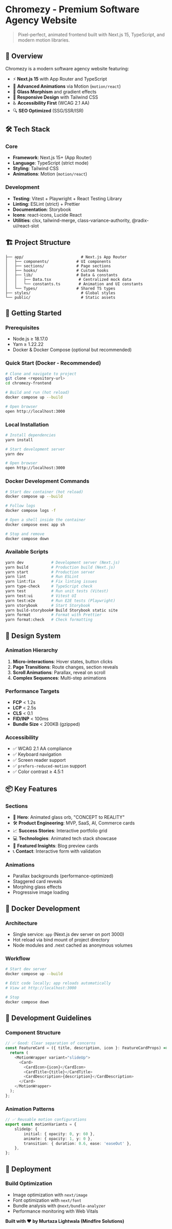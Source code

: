 # Chromezy - Premium Software Agency Website

> Pixel-perfect, animated frontend built with Next.js 15, TypeScript, and modern motion libraries.

## 🚀 **Overview**

Chromezy is a modern software agency website featuring:

- ⚡ **Next.js 15** with App Router and TypeScript
- 🎨 **Advanced Animations** via Motion (`motion/react`)
- 💎 **Glass Morphism** and gradient effects
- 📱 **Responsive Design** with Tailwind CSS
- ♿ **Accessibility First** (WCAG 2.1 AA)
- 🔍 **SEO Optimized** (SSG/SSR/ISR)

## 🛠️ **Tech Stack**

### **Core**

- **Framework**: Next.js 15+ (App Router)
- **Language**: TypeScript (strict mode)
- **Styling**: Tailwind CSS
- **Animations**: Motion (`motion/react`)

### **Development**

- **Testing**: Vitest + Playwright + React Testing Library
- **Linting**: ESLint (strict) + Prettier
- **Documentation**: Storybook
- **Icons**: react-icons, Lucide React
- **Utilities**: clsx, tailwind-merge, class-variance-authority, @radix-ui/react-slot

## 🏗️ **Project Structure**

```
├── app/                         # Next.js App Router
│   ├── components/            # UI components
│   ├── sections/              # Page sections
│   ├── hooks/                 # Custom hooks
│   ├── lib/                   # Data & constants
│   │   ├── Data.tsx            # Centralized mock data
│   │   └── constants.ts        # Animation and UI constants
│   └── Types/                 # Shared TS types
├── styles/                      # Global styles
└── public/                      # Static assets
```

## 🎯 **Getting Started**

### **Prerequisites**

- Node.js ≥ 18.17.0
- Yarn ≥ 1.22.22
- Docker & Docker Compose (optional but recommended)

### **Quick Start (Docker - Recommended)**

```bash
# Clone and navigate to project
git clone <repository-url>
cd chromezy-frontend

# Build and run (hot reload)
docker compose up --build

# Open browser
open http://localhost:3000
```

### **Local Installation**

```bash
# Install dependencies
yarn install

# Start development server
yarn dev

# Open browser
open http://localhost:3000
```

### **Docker Development Commands**

```bash
# Start dev container (hot reload)
docker compose up --build

# Follow logs
docker compose logs -f

# Open a shell inside the container
docker compose exec app sh

# Stop and remove
docker compose down
```

### **Available Scripts**

```bash
yarn dev            # Development server (Next.js)
yarn build          # Production build (Next.js)
yarn start          # Production server
yarn lint           # Run ESLint
yarn lint:fix       # Fix linting issues
yarn type-check     # TypeScript check
yarn test           # Run unit tests (Vitest)
yarn test:ui        # Vitest UI
yarn test:e2e       # Run E2E tests (Playwright)
yarn storybook      # Start Storybook
yarn build-storybook# Build Storybook static site
yarn format         # Format with Prettier
yarn format:check   # Check formatting
```

## 🎨 **Design System**

### **Animation Hierarchy**

1. **Micro-interactions**: Hover states, button clicks
2. **Page Transitions**: Route changes, section reveals
3. **Scroll Animations**: Parallax, reveal on scroll
4. **Complex Sequences**: Multi-step animations

### **Performance Targets**

- **FCP** < 1.2s
- **LCP** < 2.5s
- **CLS** < 0.1
- **FID/INP** < 100ms
- **Bundle Size** < 200KB (gzipped)

### **Accessibility**

- ✅ WCAG 2.1 AA compliance
- ✅ Keyboard navigation
- ✅ Screen reader support
- ✅ `prefers-reduced-motion` support
- ✅ Color contrast ≥ 4.5:1

## 📦 **Key Features**

### **Sections**

- 🌟 **Hero**: Animated glass orb, "CONCEPT to REALITY"
- 🛠️ **Product Engineering**: MVP, SaaS, AI, Commerce cards
- 📈 **Success Stories**: Interactive portfolio grid
- 💻 **Technologies**: Animated tech stack showcase
- 📝 **Featured Insights**: Blog preview cards
- 📞 **Contact**: Interactive form with validation

### **Animations**

- Parallax backgrounds (performance-optimized)
- Staggered card reveals
- Morphing glass effects
- Progressive image loading

## 🐳 **Docker Development**

### **Architecture**

- Single service: `app` (Next.js dev server on port 3000)
- Hot reload via bind mount of project directory
- Node modules and .next cached as anonymous volumes

### **Workflow**

```bash
# Start dev server
docker compose up --build

# Edit code locally; app reloads automatically
# View at http://localhost:3000

# Stop
docker compose down
```

## 🔧 **Development Guidelines**

### **Component Structure**

```typescript
// ✅ Good: Clear separation of concerns
const FeatureCard = ({ title, description, icon }: FeatureCardProps) => {
  return (
    <MotionWrapper variant="slideUp">
      <Card>
        <CardIcon>{icon}</CardIcon>
        <CardTitle>{title}</CardTitle>
        <CardDescription>{description}</CardDescription>
      </Card>
    </MotionWrapper>
  );
};
```

### **Animation Patterns**

```typescript
// ✅ Reusable motion configurations
export const motionVariants = {
    slideUp: {
        initial: { opacity: 0, y: 60 },
        animate: { opacity: 1, y: 0 },
        transition: { duration: 0.6, ease: 'easeOut' },
    },
};
```

## 🚀 **Deployment**

### **Build Optimization**

- Image optimization with `next/image`
- Font optimization with `next/font`
- Bundle analysis with `@next/bundle-analyzer`
- Performance monitoring with Web Vitals

**Built with ❤️ by Murtaza Lightwala (Mindfire Solutions)**
